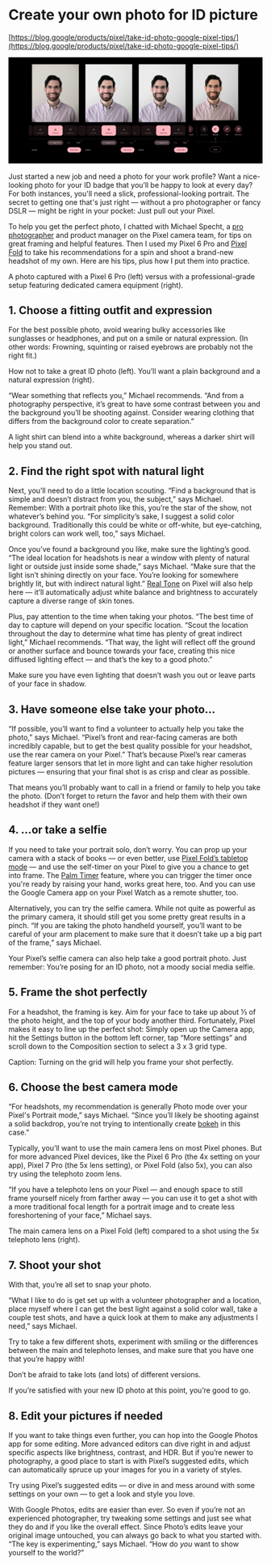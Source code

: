 # Create your own photo for ID picture

[https://blog.google/products/pixel/take-id-photo-google-pixel-tips/](https://blog.google/products/pixel/take-id-photo-google-pixel-tips/)

![webp](assets/pixel_headshots.jpg)

Just started a new job and need a photo for your work profile? Want a nice-looking photo for your ID badge that you’ll be happy to look at every day? For both instances, you'll need a slick, professional-looking portrait. The secret to getting one that's just right — without a pro photographer or fancy DSLR — might be right in your pocket: Just pull out your Pixel.

To help you get the perfect photo, I chatted with Michael Specht, a [pro photographer](https://www.michael-specht.com/) and product manager on the Pixel camera team, for tips on great framing and helpful features. Then I used my Pixel 6 Pro and [Pixel Fold](https://store.google.com/product/pixel_fold?utm_source=keyword&utm_medium=google_oo&utm_campaign=GS107607&utm_content=blog&hl=en-US) to take his recommendations for a spin and shoot a brand-new headshot of my own. Here are his tips, plus how I put them into practice.

A photo captured with a Pixel 6 Pro (left) versus with a professional-grade setup featuring dedicated camera equipment (right).

## **1. Choose a fitting outfit and expression**

For the best possible photo, avoid wearing bulky accessories like sunglasses or headphones, and put on a smile or natural expression. (In other words: Frowning, squinting or raised eyebrows are probably not the right fit.)

How not to take a great ID photo (left). You’ll want a plain background and a natural expression (right).

“Wear something that reflects you,” Michael recommends. “And from a photography perspective, it’s great to have some contrast between you and the background you’ll be shooting against. Consider wearing clothing that differs from the background color to create separation.”

A light shirt can blend into a white background, whereas a darker shirt will help you stand out.

## **2. Find the right spot with natural light**

Next, you’ll need to do a little location scouting. “Find a background that is simple and doesn’t distract from you, the subject,” says Michael. Remember: With a portrait photo like this, you’re the star of the show, not whatever’s behind you. “For simplicity’s sake, I suggest a solid color background. Traditionally this could be white or off-white, but eye-catching, bright colors can work well, too,” says Michael.

Once you’ve found a background you like, make sure the lighting’s good. “The ideal location for headshots is near a window with plenty of natural light or outside just inside some shade,” says Michael. “Make sure that the light isn’t shining directly on your face. You’re looking for somewhere brightly lit, but with indirect natural light.” [Real Tone](https://blog.google/products/search/monk-skin-tone-scale/) on Pixel will also help here — it’ll automatically adjust white balance and brightness to accurately capture a diverse range of skin tones.

Plus, pay attention to the time when taking your photos. “The best time of day to capture will depend on your specific location. “Scout the location throughout the day to determine what time has plenty of great indirect light,” Michael recommends. “That way, the light will reflect off the ground or another surface and bounce towards your face, creating this nice diffused lighting effect — and that’s the key to a good photo.”

Make sure you have even lighting that doesn’t wash you out or leave parts of your face in shadow.

## **3. Have someone else take your photo…**

“If possible, you’ll want to find a volunteer to actually help you take the photo,” says Michael. “Pixel’s front and rear-facing cameras are both incredibly capable, but to get the best quality possible for your headshot, use the rear camera on your Pixel.” That’s because Pixel’s rear cameras feature larger sensors that let in more light and can take higher resolution pictures — ensuring that your final shot is as crisp and clear as possible.

That means you’ll probably want to call in a friend or family to help you take the photo. (Don’t forget to return the favor and help them with their own headshot if they want one!)

## **4. …or take a selfie**

If you need to take your portrait solo, don’t worry. You can prop up your camera with a stack of books — or even better, use [Pixel Fold’s tabletop mode](https://blog.google/products/pixel/pixel-fold-review/) — and use the self-timer on your Pixel to give you a chance to get into frame. The [Palm Timer](https://blog.google/products/pixel/feature-drop-june-2023/) feature, where you can trigger the timer once you're ready by raising your hand, works great here, too. And you can use the Google Camera app on your Pixel Watch as a remote shutter, too.

Alternatively, you can try the selfie camera. While not quite as powerful as the primary camera, it should still get you some pretty great results in a pinch. “If you are taking the photo handheld yourself, you’ll want to be careful of your arm placement to make sure that it doesn’t take up a big part of the frame,” says Michael.

Your Pixel’s selfie camera can also help take a good portrait photo. Just remember: You’re posing for an ID photo, not a moody social media selfie.

## **5. Frame the shot perfectly**

For a headshot, the framing is key. Aim for your face to take up about ⅓ of the photo height, and the top of your body another third. Fortunately, Pixel makes it easy to line up the perfect shot: Simply open up the Camera app, hit the Settings button in the bottom left corner, tap “More settings” and scroll down to the Composition section to select a 3 x 3 grid type.

Caption: Turning on the grid will help you frame your shot perfectly.

## **6. Choose the best camera mode**

“For headshots, my recommendation is generally Photo mode over your Pixel's Portrait mode,” says Michael. “Since you’ll likely be shooting against a solid backdrop, you’re not trying to intentionally create [bokeh](https://en.wikipedia.org/wiki/Bokeh) in this case.”

Typically, you’ll want to use the main camera lens on most Pixel phones. But for more advanced Pixel devices, like the Pixel 6 Pro (the 4x setting on your app), Pixel 7 Pro (the 5x lens setting), or Pixel Fold (also 5x), you can also try using the telephoto zoom lens.

“If you have a telephoto lens on your Pixel — and enough space to still frame yourself nicely from farther away — you can use it to get a shot with a more traditional focal length for a portrait image and to create less foreshortening of your face,” Michael says.

The main camera lens on a Pixel Fold (left) compared to a shot using the 5x telephoto lens (right).

## **7. Shoot your shot**

With that, you’re all set to snap your photo.

“What I like to do is get set up with a volunteer photographer and a location, place myself where I can get the best light against a solid color wall, take a couple test shots, and have a quick look at them to make any adjustments I need,” says Michael.

Try to take a few different shots, experiment with smiling or the differences between the main and telephoto lenses, and make sure that you have one that you’re happy with!

Don’t be afraid to take lots (and lots) of different versions.

If you’re satisfied with your new ID photo at this point, you’re good to go.

## **8. Edit your pictures if needed**

If you want to take things even further, you can hop into the Google Photos app for some editing. More advanced editors can dive right in and adjust specific aspects like brightness, contrast, and HDR. But if you’re newer to photography, a good place to start is with Pixel’s suggested edits, which can automatically spruce up your images for you in a variety of styles.

Try using Pixel’s suggested edits — or dive in and mess around with some settings on your own — to get a look and style you love.

With Google Photos, edits are easier than ever. So even if you’re not an experienced photographer, try tweaking some settings and just see what they do and if you like the overall effect. Since Photo’s edits leave your original image untouched, you can always go back to what you started with. “The key is experimenting,” says Michael. “How do *you* want to show yourself to the world?”
